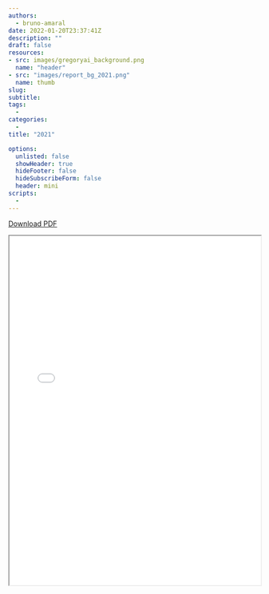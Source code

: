 ```yaml
---
authors:
  - bruno-amaral
date: 2022-01-20T23:37:41Z
description: ""
draft: false
resources: 
- src: images/gregoryai_background.png
  name: "header"
- src: "images/report_bg_2021.png"
  name: thumb
slug:
subtitle: 
tags: 
  - 
categories: 
  - 
title: "2021"

options:
  unlisted: false
  showHeader: true
  hideFooter: false
  hideSubscribeForm: false
  header: mini
scripts:
  -
---
```


<a class="btn btn-success" data-umami-event="click--download-pdf-2021" href="./Gregory_MS_Annual_Review_2021.pdf">Download PDF</a>

<iframe src="./Gregory_MS_Annual_Review_2021.pdf" width="100%" height="700px">
</iframe>